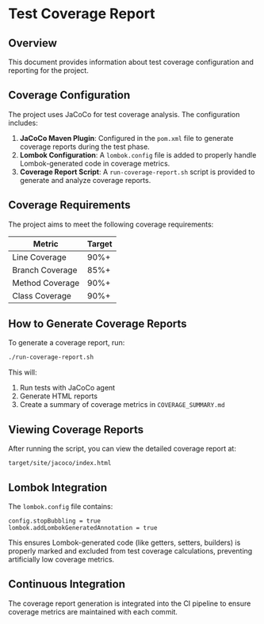 # Test Coverage Report

## Overview
This document provides information about test coverage configuration and reporting for the project.

## Coverage Configuration

The project uses JaCoCo for test coverage analysis. The configuration includes:

1. **JaCoCo Maven Plugin**: Configured in the `pom.xml` file to generate coverage reports during the test phase.
2. **Lombok Configuration**: A `lombok.config` file is added to properly handle Lombok-generated code in coverage metrics.
3. **Coverage Report Script**: A `run-coverage-report.sh` script is provided to generate and analyze coverage reports.

## Coverage Requirements

The project aims to meet the following coverage requirements:

| Metric | Target |
|--------|--------|
| Line Coverage | 90%+ |
| Branch Coverage | 85%+ |
| Method Coverage | 90%+ |
| Class Coverage | 90%+ |

## How to Generate Coverage Reports

To generate a coverage report, run:

```bash
./run-coverage-report.sh
```

This will:
1. Run tests with JaCoCo agent
2. Generate HTML reports
3. Create a summary of coverage metrics in `COVERAGE_SUMMARY.md`

## Viewing Coverage Reports

After running the script, you can view the detailed coverage report at:
```
target/site/jacoco/index.html
```

## Lombok Integration

The `lombok.config` file contains:

```
config.stopBubbling = true
lombok.addLombokGeneratedAnnotation = true
```

This ensures Lombok-generated code (like getters, setters, builders) is properly marked and excluded from test coverage calculations, preventing artificially low coverage metrics.

## Continuous Integration

The coverage report generation is integrated into the CI pipeline to ensure coverage metrics are maintained with each commit.
